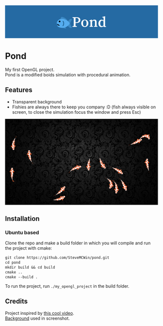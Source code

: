 ![Cool banner :D](github_stuff/pondBanner.png?raw=true)

# Pond
My first OpenGL project.\
Pond is a modified boids simulation with procedural animation.

## Features
- Transparent background
- Fishies are always there to keep you company :D (fish always visible on screen, to close the simulation focus the window and press Esc)

![Example](github_stuff/screenshot.png?raw=true)

## Installation
### Ubuntu based
Clone the repo and make a build folder in which you will compile and run the project with cmake:
```
git clone https://github.com/SteveMCWin/pond.git
cd pond
mkdir build && cd build
cmake ..
cmake --build .
```
To run the project, run `./my_opengl_project` in the build folder.

## Credits

Project inspired by [this cool video](https://www.youtube.com/watch?v=qlfh_rv6khY&list=PL5UsWWvJwYu8X9gp48RIgwl9cWiGYbwXG&index=19).\
[Background](https://wallpapercat.com/black-wallpapers) used in screenshot.
